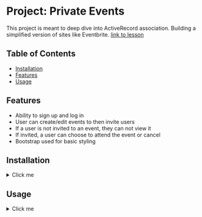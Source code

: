 # Project: Private Events

This project is meant to deep dive into ActiveRecord association. Building a simplified version of sites like Eventbrite.
[link to lesson](https://www.theodinproject.com/lessons/ruby-on-rails-private-events)

## Table of Contents

- [Installation](#installation)
- [Features](#features)
- [Usage](#usage)

## Features

- Ability to sign up and log in
- User can create/edit events to then invite users
- If a user is not invited to an event, they can not view it
- If invited, a user can choose to attend the event or cancel
- Bootstrap used for basic styling

## Installation

<details>
  <summary>Click me</summary>

- clone repository:
```
git clone https://github.com/MclPio/private-events.git
```

- install gems:
```
bundle install
```

- migrate data
```
rails db:migrate
```

- optional: seed data to populate a bunch of users, events and invitations
```
rails db:seed
```

- start server
```
rails s
```

- open in browser
```
localhost:3000
```
</details>


## Usage

<details>
  <summary>Click me</summary>

- After running
```
rails db:seed
```
You can log in to seeded user accounts.
- email: user1@world.co
- password: 123456

- You can create an account by clicking sign-up, no need to use personal info
![Sign up](images/sign_up_page.png)
- The navbar should populate with options, Create Event, Profile, Sign out
To create an event:
1. Click create event at the top of navbar
![Creating an event](images/create_event_page.png)
2. Fill out event details and submit
3. You will then be able to invite users to the event


To edit an event:
1. Go to profile
![Profile page](images/profile_page.png)
2. Click on the edit button beside the event
3. Submit the form

To delete an event:
1. Go to profile
2. Click on delete button and click ok on the confirmation

To join an event:
1. Make sure you are invited by checking the Profile section of the navbar
2. If you are not invited you will get a message "You are not invited to this event"
![Not invited](images/not_invited_event.png)
2. Click on the event and click on the Attend button
![Event page invited](images/invited_event_page.png)
To cancel an event:
1. You can either cancel on the Profile section or the event page itself
</details>